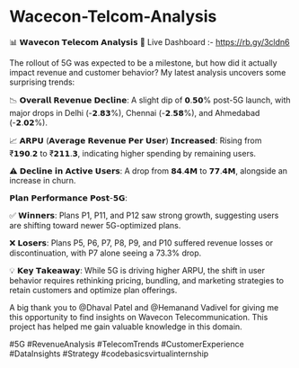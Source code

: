 # Wacecon-Telcom-Analysis

📊 𝗪𝗮𝘃𝗲𝗰𝗼𝗻 𝗧𝗲𝗹𝗲𝗰𝗼𝗺 𝗔𝗻𝗮𝗹𝘆𝘀𝗶𝘀 🚀   Live Dashboard :- https://rb.gy/3cldn6

The rollout of 5G was expected to be a milestone, but how did it actually impact revenue and customer behavior? My latest analysis uncovers some surprising trends:

📉 𝗢𝘃𝗲𝗿𝗮𝗹𝗹 𝗥𝗲𝘃𝗲𝗻𝘂𝗲 𝗗𝗲𝗰𝗹𝗶𝗻𝗲: 
A slight dip of 𝟬.𝟱𝟬% post-5G launch, with major drops in Delhi (-𝟮.𝟴𝟯%), Chennai (-𝟮.𝟱𝟴%), and Ahmedabad (-𝟮.𝟬𝟮%).

📈 𝗔𝗥𝗣𝗨 (𝗔𝘃𝗲𝗿𝗮𝗴𝗲 𝗥𝗲𝘃𝗲𝗻𝘂𝗲 𝗣𝗲𝗿 𝗨𝘀𝗲𝗿) 𝗜𝗻𝗰𝗿𝗲𝗮𝘀𝗲𝗱: 
Rising from ₹𝟭𝟵𝟬.𝟮 to ₹𝟮𝟭𝟭.𝟯, indicating higher spending by remaining users.

⚠️ 𝗗𝗲𝗰𝗹𝗶𝗻𝗲 𝗶𝗻 𝗔𝗰𝘁𝗶𝘃𝗲 𝗨𝘀𝗲𝗿𝘀: 
A drop from 𝟴𝟰.𝟰𝗠 to 𝟳𝟳.𝟰𝗠, alongside an increase in churn.

𝗣𝗹𝗮𝗻 𝗣𝗲𝗿𝗳𝗼𝗿𝗺𝗮𝗻𝗰𝗲 𝗣𝗼𝘀𝘁-𝟱𝗚:

✅ 𝗪𝗶𝗻𝗻𝗲𝗿𝘀: Plans P1, P11, and P12 saw strong growth, suggesting users are shifting toward newer 5G-optimized plans.

❌ 𝗟𝗼𝘀𝗲𝗿𝘀: Plans P5, P6, P7, P8, P9, and P10 suffered revenue losses or discontinuation, with P7 alone seeing a 73.3% drop.

💡 𝗞𝗲𝘆 𝗧𝗮𝗸𝗲𝗮𝘄𝗮𝘆:
 While 5G is driving higher ARPU, the shift in user behavior requires rethinking pricing, bundling, and marketing strategies to retain customers and optimize plan offerings.

A big thank you to @Dhaval Patel and @Hemanand Vadivel for giving me this opportunity to find insights on Wavecon Telecommunication. This project has helped me gain valuable knowledge in this domain.

#5G #RevenueAnalysis #TelecomTrends #CustomerExperience #DataInsights #Strategy #codebasicsvirtualinternship
